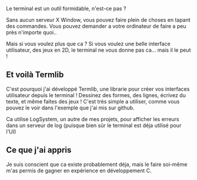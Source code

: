 

Le terminal est un outil formidable, n'est-ce pas ?

Sans aucun serveur X Window, vous pouvez faire plein de choses en tapant des commandes. Vous pouvez demander a votre ordinateur de faire a peu près n'importe quoi..

Mais si vous voulez plus que ca ? Si vous voulez une belle interface utilisateur, des jeux en 2D, le terminal ne vous donne pas ca... mais il le peut !

## Et voilà Termlib

C'est pourquoi j'ai développé Termlib, une librarie pour créer vos interfaces utilisateur depuis le terminal !
Dessinez des formes, des lignes, écrivez du texte, et même faites des jeux !
C'est très simple a utiliser, comme vous pouvez le voir dans l'exemple que j'ai mis sur github.

Ca utilise LogSystem, un autre de mes projets, pour afficher les erreurs dans un serveur de log (puisque bien sûr le terminal est déja utilisé pour l'UI)

## Ce que j'ai appris

Je suis conscient que ca existe probablement déja, mais le faire soi-même m'as permis de gagner en expérience en développement C.